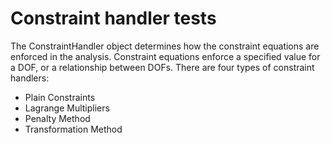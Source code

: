 # Constraint handler tests

The ConstraintHandler object determines how the constraint equations are enforced in the analysis. Constraint equations enforce a specified value for a DOF, or a relationship between DOFs. There are four types of constraint handlers:

- Plain Constraints
- Lagrange Multipliers
- Penalty Method
- Transformation Method

